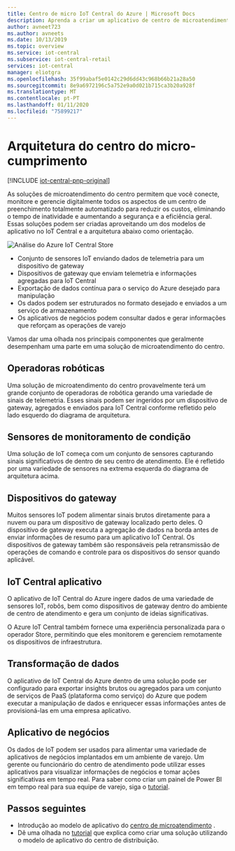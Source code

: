 ```yaml
---
title: Centro de micro IoT Central do Azure | Microsoft Docs
description: Aprenda a criar um aplicativo de centro de microatendimento usando nosso modelo de aplicativo de microatendimento do centro no IoT Central
author: avneet723
ms.author: avneets
ms.date: 10/13/2019
ms.topic: overview
ms.service: iot-central
ms.subservice: iot-central-retail
services: iot-central
manager: eliotgra
ms.openlocfilehash: 35f99abaf5e0142c29d6dd43c968b66b21a28a50
ms.sourcegitcommit: 8e9a6972196c5a752e9a0d021b715ca3b20a928f
ms.translationtype: MT
ms.contentlocale: pt-PT
ms.lasthandoff: 01/11/2020
ms.locfileid: "75899217"
---
```

# <a name="micro-fulfillment-center-architecture"></a>Arquitetura do centro do micro-cumprimento

[!INCLUDE [iot-central-pnp-original](../../../includes/iot-central-pnp-original-note.md)]

As soluções de microatendimento do centro permitem que você conecte, monitore e gerencie digitalmente todos os aspectos de um centro de preenchimento totalmente automatizado para reduzir os custos, eliminando o tempo de inatividade e aumentando a segurança e a eficiência geral. Essas soluções podem ser criadas aproveitando um dos modelos de aplicativo no IoT Central e a arquitetura abaixo como orientação.

![Análise do Azure IoT Central Store](./media/architecture/micro-fulfillment-center-architecture-frame.png)

- Conjunto de sensores IoT enviando dados de telemetria para um dispositivo de gateway
- Dispositivos de gateway que enviam telemetria e informações agregadas para IoT Central
- Exportação de dados contínua para o serviço do Azure desejado para manipulação
- Os dados podem ser estruturados no formato desejado e enviados a um serviço de armazenamento
- Os aplicativos de negócios podem consultar dados e gerar informações que reforçam as operações de varejo
 
Vamos dar uma olhada nos principais componentes que geralmente desempenham uma parte em uma solução de microatendimento do centro.

## <a name="robotic-carriers"></a>Operadoras robóticas

Uma solução de microatendimento do centro provavelmente terá um grande conjunto de operadoras de robótica gerando uma variedade de sinais de telemetria. Esses sinais podem ser ingeridos por um dispositivo de gateway, agregados e enviados para IoT Central conforme refletido pelo lado esquerdo do diagrama de arquitetura.  

## <a name="condition-monitoring-sensors"></a>Sensores de monitoramento de condição

Uma solução de IoT começa com um conjunto de sensores capturando sinais significativos de dentro de seu centro de atendimento. Ele é refletido por uma variedade de sensores na extrema esquerda do diagrama de arquitetura acima.

## <a name="gateway-devices"></a>Dispositivos do gateway

Muitos sensores IoT podem alimentar sinais brutos diretamente para a nuvem ou para um dispositivo de gateway localizado perto deles. O dispositivo de gateway executa a agregação de dados na borda antes de enviar informações de resumo para um aplicativo IoT Central. Os dispositivos de gateway também são responsáveis pela retransmissão de operações de comando e controle para os dispositivos do sensor quando aplicável. 

## <a name="iot-central-application"></a>IoT Central aplicativo

O aplicativo de IoT Central do Azure ingere dados de uma variedade de sensores IoT, robôs, bem como dispositivos de gateway dentro do ambiente de centro de atendimento e gera um conjunto de ideias significativas.

O Azure IoT Central também fornece uma experiência personalizada para o operador Store, permitindo que eles monitorem e gerenciem remotamente os dispositivos de infraestrutura.

## <a name="data-transform"></a>Transformação de dados
O aplicativo de IoT Central do Azure dentro de uma solução pode ser configurado para exportar insights brutos ou agregados para um conjunto de serviços de PaaS (plataforma como serviço) do Azure que podem executar a manipulação de dados e enriquecer essas informações antes de provisioná-las em uma empresa aplicativo. 

## <a name="business-application"></a>Aplicativo de negócios
Os dados de IoT podem ser usados para alimentar uma variedade de aplicativos de negócios implantados em um ambiente de varejo. Um gerente ou funcionário do centro de atendimento pode utilizar esses aplicativos para visualizar informações de negócios e tomar ações significativas em tempo real. Para saber como criar um painel de Power BI em tempo real para sua equipe de varejo, siga o [tutorial](./tutorial-in-store-analytics-create-app-pnp.md).

## <a name="next-steps"></a>Passos seguintes
* Introdução ao modelo de aplicativo do [centro de microatendimento](https://aka.ms/checkouttemplate) . 
* Dê uma olhada no [tutorial](https://aka.ms/mfc-tutorial) que explica como criar uma solução utilizando o modelo de aplicativo do centro de distribuição.
